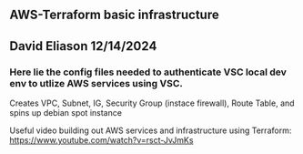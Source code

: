 ## AWS-Terraform basic infrastructure
## David Eliason 12/14/2024

### Here lie the config files needed to authenticate VSC local dev env to utlize AWS services using VSC.

Creates VPC, Subnet, IG, Security Group (instace firewall), Route Table, and spins up debian spot instance

Useful video building out AWS services and infrastructure using Terraform: https://www.youtube.com/watch?v=rsct-JvJmKs
